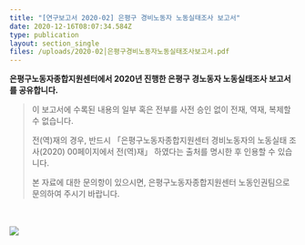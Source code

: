 ```yaml
---
title: "[연구보고서 2020-02] 은평구 경비노동자 노동실태조사 보고서"
date: 2020-12-16T08:07:34.584Z
type: publication
layout: section_single
files: /uploads/2020-02│은평구경비노동자노동실태조사보고서.pdf
---
```



**은평구노동자종합지원센터에서 2020년 진행한 은평구 경노동자 노동실태조사 보고서를 공유합니다.**

> 이 보고서에 수록된 내용의 일부 혹은 전부를 사전 승인 없이 전재, 역재, 복제할 수 없습니다. 
>
> 전(역)재의 경우, 반드시 「은평구노동자종합지원센터 경비노동자의 노동실태 조사(2020) 00페이지에서 전(역)재」 하였다는 출처를 명시한 후 인용할 수 있습니다.
>
> 본 자료에 대한 문의항이 있으시면, 은평구노동자종합지원센터 노동인권팀으로 문의하여 주시기 바랍니다.

　



![ ](/uploads/cv2.jpg " ")